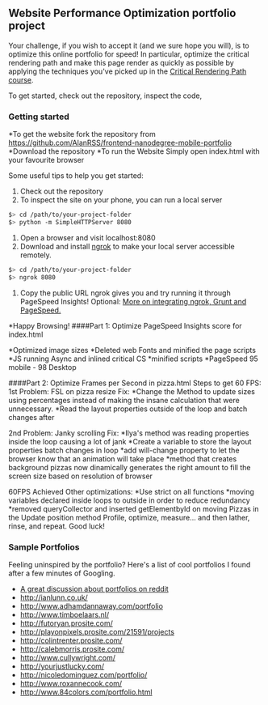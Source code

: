 ## Website Performance Optimization portfolio project

Your challenge, if you wish to accept it (and we sure hope you will), is to optimize this online portfolio for speed! In particular, optimize the critical rendering path and make this page render as quickly as possible by applying the techniques you've picked up in the [Critical Rendering Path course](https://www.udacity.com/course/ud884).

To get started, check out the repository, inspect the code,

### Getting started
*To get the website fork the repository from https://github.com/AlanRSS/frontend-nanodegree-mobile-portfolio
*Download the repository 
*To run the Website Simply open index.html with your favourite browser

Some useful tips to help you get started:

1. Check out the repository
1. To inspect the site on your phone, you can run a local server

  ```bash
  $> cd /path/to/your-project-folder
  $> python -m SimpleHTTPServer 8080
  ```

1. Open a browser and visit localhost:8080
1. Download and install [ngrok](https://ngrok.com/) to make your local server accessible remotely.

  ``` bash
  $> cd /path/to/your-project-folder
  $> ngrok 8080
  ```
  1. Copy the public URL ngrok gives you and try running it through PageSpeed Insights! Optional: [More on integrating ngrok, Grunt and PageSpeed.](http://www.jamescryer.com/2014/06/12/grunt-pagespeed-and-ngrok-locally-testing/)

*Happy Browsing!
####Part 1: Optimize PageSpeed Insights score for index.html


*Optimized image sizes
*Deleted web Fonts and minified the page scripts
*JS running Async and inlined critical CS
*minified scripts
*PageSpeed 95 mobile - 98 Desktop

####Part 2: Optimize Frames per Second in pizza.html
Steps to get 60 FPS:
1st Problem: FSL on pizza resize
Fix:
*Change the Method to update sizes using percentages instead of making the insane calculation that were unnecessary.
*Read the layout properties outside of the loop and batch changes after

2nd Problem: Janky scrolling 
Fix:
*Ilya's method was reading properties inside the loop causing a lot of jank
*Create a variable to store the layout properties batch changes in loop
*add will-change property to let the browser know that an animation will take place
*method that creates background pizzas now dinamically generates the right amount to fill the screen size based on resolution of browser



60FPS Achieved 
Other optimizations:
*Use strict on all functions
*moving variables declared inside loops to outside in order to reduce redundancy
*removed queryCollector and inserted getElementbyId on moving Pizzas in the Update position method 
Profile, optimize, measure... and then lather, rinse, and repeat. Good luck!

### Sample Portfolios

Feeling uninspired by the portfolio? Here's a list of cool portfolios I found after a few minutes of Googling.

* <a href="http://www.reddit.com/r/webdev/comments/280qkr/would_anybody_like_to_post_their_portfolio_site/">A great discussion about portfolios on reddit</a>
* <a href="http://ianlunn.co.uk/">http://ianlunn.co.uk/</a>
* <a href="http://www.adhamdannaway.com/portfolio">http://www.adhamdannaway.com/portfolio</a>
* <a href="http://www.timboelaars.nl/">http://www.timboelaars.nl/</a>
* <a href="http://futoryan.prosite.com/">http://futoryan.prosite.com/</a>
* <a href="http://playonpixels.prosite.com/21591/projects">http://playonpixels.prosite.com/21591/projects</a>
* <a href="http://colintrenter.prosite.com/">http://colintrenter.prosite.com/</a>
* <a href="http://calebmorris.prosite.com/">http://calebmorris.prosite.com/</a>
* <a href="http://www.cullywright.com/">http://www.cullywright.com/</a>
* <a href="http://yourjustlucky.com/">http://yourjustlucky.com/</a>
* <a href="http://nicoledominguez.com/portfolio/">http://nicoledominguez.com/portfolio/</a>
* <a href="http://www.roxannecook.com/">http://www.roxannecook.com/</a>
* <a href="http://www.84colors.com/portfolio.html">http://www.84colors.com/portfolio.html</a>
